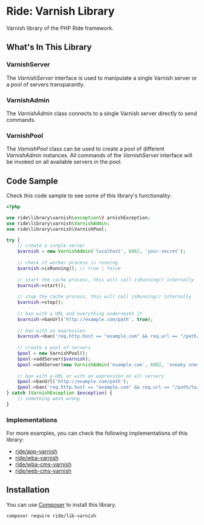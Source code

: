 # Ride: Varnish Library

Varnish library of the PHP Ride framework.

## What's In This Library

### VarnishServer

The _VarnishServer_ interface is used to manipulate a single Varnish server or a pool of servers transparantly.

### VarnishAdmin

The _VarnishAdmin_ class connects to a single Varnish server directly to send commands.

### VarnishPool

The _VarnishPool_ class can be used to create a pool of different _VarnishAdmin_ instances.
All commands of the _VarnishServer_ interface will be invoked on all available servers in the pool.

## Code Sample

Check this code sample to see some of this library's functionality:

```php
<?php

use ride\library\varnish\exception\V arnishException;
use ride\library\varnish\VarnishAdmin;
use ride\library\varnish\VarnishPool;

try {
    // create a single server
    $varnish = new VarnishAdmin('localhost', 6082, 'your-secret');
    
    // check if worker process is running
    $varnish->isRunning(); // true | false
    
    // start the cache process, this will call isRunning() internally
    $varnish->start();
    
    // stop the cache process, this will call isRunning() internally
    $varnish->stop();
    
    // ban with a URL and everything underneath it
    $varnish->banUrl('http://example.com/path', true);
    
    // ban with an expression
    $varnish->ban('req.http.host == "example.com" && req.url == "/path/to/page"');
    
    // create a pool of servers
    $pool = new VarnishPool();
    $pool->addServer($varnish);
    $pool->addServer(new VarnishAdmin('example.com', 6082, 'sneaky sneaky');
    
    // ban with a URL or with an expression on all servers
    $pool->banUrl('http://example.com/path');
    $pool->ban('req.http.host == "example.com" && req.url == "/path/to/page"');
} catch (VarnishException $exception) {
    // something went wrong
}
```

### Implementations

For more examples, you can check the following implementations of this library:
- [ride/app-varnish](https://github.com/all-ride/ride-app-varnish)
- [ride/wba-varnish](https://github.com/all-ride/ride-wba-varnish)
- [ride/wba-cms-varnish](https://github.com/all-ride/ride-wba-cms-varnish)
- [ride/web-cms-varnish](https://github.com/all-ride/ride-web-cms-varnish)

## Installation

You can use [Composer](http://getcomposer.org) to install this library.

```
composer require ride/lib-varnish
```
